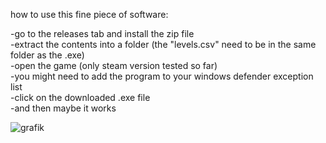 how to use this fine piece of software:

-go to the releases tab and install the zip file<br>
-extract the contents into a folder (the "levels.csv" need to be in the same folder as the .exe)<br>
-open the game (only steam version tested so far)<br>
-you might need to add the program to your windows defender exception list<br>
-click on the downloaded .exe file<br>
-and then maybe it works<br>

![grafik](https://github.com/chameleon2606/VoodooVinceToolbox/assets/62313395/1c033df1-2321-40f3-8fa1-5633c6a6a68e)
